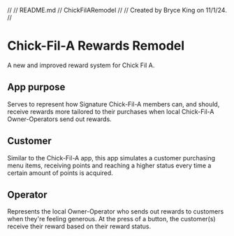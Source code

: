 //
//  README.md
//  ChickFilARemodel
//
//  Created by Bryce King on 11/1/24.
//

# Chick-Fil-A Rewards Remodel

A new and improved reward system for Chick Fil A.
            
## App purpose
Serves to represent how Signature Chick-Fil-A members can, and should, receive rewards more tailored to their purchases when local Chick-Fil-A Owner-Operators send out rewards.

## Customer
Similar to the Chick-Fil-A app, this app simulates a customer purchasing menu items, receiving points and reaching a higher status every time a certain amount of points is acquired.
                                        
## Operator
Represents the local Owner-Operator who sends out rewards to customers when they're feeling generous. At the press of a button, the customer(s) receive their reward based on their reward status.
                                        

